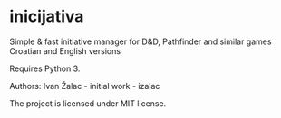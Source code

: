 # inicijativa

Simple & fast initiative manager for D&D, Pathfinder and similar games
Croatian and English versions

Requires Python 3.

Authors:
Ivan Žalac - initial work - izalac

The project is licensed under MIT license.
